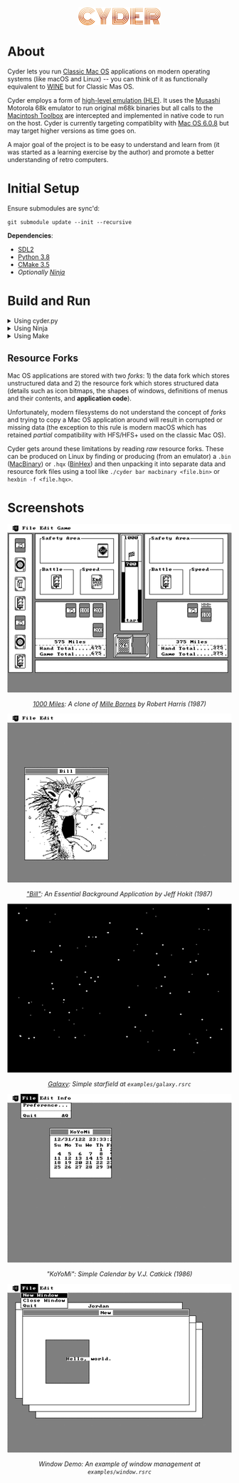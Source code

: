 <div align="center"><img src="assets/logo.png?raw=true" height="40px"/></div>

# About

Cyder lets you run [Classic Mac OS](https://en.wikipedia.org/wiki/Classic_Mac_OS) applications on modern operating systems (like macOS and Linux) -- you can think of it as functionally equivalent to [WINE](https://www.winehq.org/) but for Classic Mas OS.

Cyder employs a form of [high-level emulation (HLE)](https://emulation.gametechwiki.com/index.php/High/Low_level_emulation). It uses the [Musashi](https://github.com/kstenerud/Musashi) Motorola 68k emulator to run original m68k binaries but all calls to the [Macintosh Toolbox](https://en.wikipedia.org/wiki/Macintosh_Toolbox) are intercepted and implemented in native code to run on the host. Cyder is currently targeting compatiblity with [Mac OS 6.0.8](https://en.wikipedia.org/wiki/Classic_Mac_OS#System_Software_6) but may target higher versions as time goes on.

A major goal of the project is to be easy to understand and learn from (it was started as a learning exercise by the author) and promote a better understanding of retro computers.

# Initial Setup

Ensure submodules are sync'd:

```console
git submodule update --init --recursive
```

**Dependencies**:
 + [SDL2](https://www.libsdl.org/)
 + [Python 3.8](https://www.python.org/downloads/release/python-380/)
 + [CMake 3.5](https://cmake.org/download/)
 + *Optionally [Ninja](https://ninja-build.org/)*

# Build and Run

<details><summary>Using cyder.py</summary>

> cyder.py uses [Ninja](https://ninja-build.org/) to build (allowing for faster incremental builds)


```console
# To build all targets
./cyder build

# To build the emulator
./cyder build emu

# To run the emulator
./cyder run emu <path_to_rsrc_fork>

# To build and run the emulator
./cyder bar emu <path_to_rsrc_fork>
```

</details>

<details><summary>Using Ninja</summary>

```console
mkdir -p build/out
cmake -GNinja -Bbuild/out

# Only this command is needed to build from now on
ninja -C build/out

# To run the emulator
./build/out/exe/emu <path_to_rsrc_fork>
```

</details>

<details><summary>Using Make</summary>

```console
mkdir build && cd build
cmake ..

# To build all targets
make

# To run the emulator
./build/exe/emu <path_to_rsrc_fork>
```

</details>

## Resource Forks

Mac OS applications are stored with two *forks*: 1) the data fork which stores unstructured data and 2) the resource fork which stores structured data (details such as icon bitmaps, the shapes of windows, definitions of menus and their contents, and **application code**). 

Unfortunately, modern filesystems do not understand the concept of *forks* and trying to copy a Mac OS application around will result in corrupted or missing data (the exception to this rule is modern macOS which has retained *partial* compatibility with HFS/HFS+ used on the classic Mac OS).

Cyder gets around these limitations by reading *raw* resource forks. These can be produced on Linux by finding or producing (from an emulator) a `.bin` ([MacBinary](https://en.wikipedia.org/wiki/MacBinary)) or `.hqx` ([BinHex](https://en.wikipedia.org/wiki/BinHex)) and then unpacking it into separate data and resource fork files using a tool like `./cyder bar macbinary <file.bin>` or `hexbin -f <file.hqx>`.

# Screenshots

<div align="center">

![1000 Miles](assets/screen-1000.png)

*[1000 Miles](https://www.macintoshrepository.org/2964-1000-miles): A clone of [Mille Bornes](https://en.wikipedia.org/wiki/Mille_Bornes) by Robert Harris (1987)*

!["Bill"](assets/screen-bill.png)

*["Bill"](https://www.macintoshrepository.org/8239-bill): An Essential Background Application by Jeff Hokit (1987)*

![Galaxy](assets/screen-galaxy.png)

*[Galaxy](https://www.macintoshrepository.org/9526-galaxy): Simple starfield at `examples/galaxy.rsrc`*

![KoYoMi](assets/screen-koyomi.png)

*"KoYoMi": Simple Calendar by V.J. Catkick (1986)*

![Window Demo](assets/screen-window.png)

*Window Demo: An example of window management at `examples/window.rsrc`*

</div>
